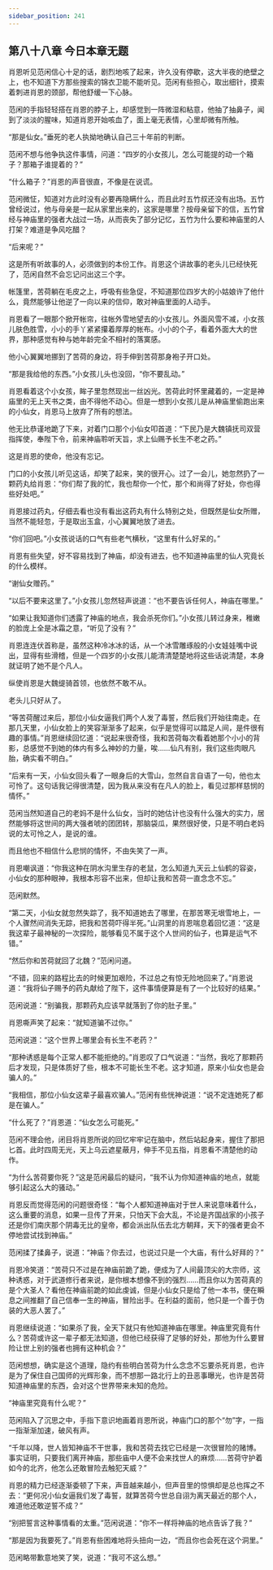 ```yaml
---
sidebar_position: 241
---
```


## 第八十八章 **今日本章无题**

肖恩听见范闲信心十足的话，剧烈地咳了起来，许久没有停歇，这大半夜的绝壁之上，也不知道下方那些搜索的锦衣卫能不能听见。范闲有些担心，取出细针，摸索着刺进肖恩的颈部，帮他舒缓一下心脉。

范闲的手指轻轻搭在肖恩的脖子上，却感觉到一阵微湿和粘意，他抽了抽鼻子，闻到了淡淡的腥味，知道肖恩开始咳血了，面上毫无表情，心里却微有所触。

“那是仙女。”垂死的老人执拗地确认自己三十年前的判断。

范闲不想与他争执这件事情，问道：“四岁的小女孩儿，怎么可能提的动一个箱子？那箱子谁提着的？”

“什么箱子？”肖恩的声音很直，不像是在说谎。

范闲微怔，知道对方此时没有必要再隐瞒什么，而且此时五竹叔还没有出场。五竹曾经说过，他与母亲是一起从家里出来的，这家是哪里？按母亲留下的信，五竹曾经与神庙里的强者大战过一场，从而丧失了部分记忆，五竹为什么要和神庙里的人打架？难道是争风吃醋？

“后来呢？”

这是所有听故事的人，必须做到的本份工作。肖恩这个讲故事的老头儿已经快死了，范闲自然不会忘记问出这三个字。

帐篷里，苦荷躺在毛皮之上，呼吸有些急促，不知道那位四岁大的小姑娘许了他什么，竟然能够让他逆了一向以来的信仰，敢对神庙里面的人动手。

肖恩看了一眼那个掀开帐帘，往帐外雪地望去的小女孩儿。外面风雪不减，小女孩儿肤色胜雪，小小的手丫紧紧攥着厚厚的帐布。小小的个子，看着外面大大的世界，那种感觉有种与她年龄完全不相衬的落寞感。

他小心翼翼地挪到了苦荷的身边，将手伸到苦荷那身袍子开口处。

“那是我给他的东西。”小女孩儿头也没回，“你不要乱动。”

肖恩看着这个小女孩，眸子里忽然现出一丝凶光。苦荷此时怀里藏着的，一定是神庙里的无上天书之类，由不得他不动心。但是一想到小女孩儿是从神庙里偷跑出来的小仙女，肖恩马上放弃了所有的想法。

他无比恭谨地跪了下来，对着门口那个小仙女叩首道：“下民乃是大魏镇抚司双营指挥使，奉陛下令，前来神庙聆听天旨，求上仙赐予长生不老之药。”

这是肖恩的使命，他没有忘记。

门口的小女孩儿听见这话，却笑了起来，笑的很开心。过了一会儿，她忽然扔了一颗药丸给肖恩：“你们帮了我的忙，我也帮你一个忙，那个和尚得了好处，你也得些好处吧。”

肖恩接过药丸，仔细去看也没有看出这药丸有什么特别之处，但既然是仙女所赠，当然不能轻忽，于是取出玉盒，小心翼翼地放了进去。

“你们回吧。”小女孩说话的口气有些老气横秋，“这里有什么好呆的。”

肖恩有些失望，好不容易找到了神庙，却没有进去，也不知道神庙里的仙人究竟长的什么模样。

“谢仙女赠药。”

“以后不要来这里了。”小女孩儿忽然轻声说道：“也不要告诉任何人，神庙在哪里。”

“如果让我知道你们透露了神庙的地点，我会杀死你们。”小女孩儿转过身来，稚嫩的脸庞上全是冰霜之意，“听见了没有？”

肖恩连连伏首称是，虽然这种冷冰冰的话，从一个冰雪雕琢般的小女娃娃嘴中说出，显得有些滑稽，但是一个四岁的小女孩儿能清清楚楚地将这些话说清楚，本身就证明了她不是个凡人。

纵使肖恩是大魏缇骑首领，也依然不敢不从。

老头儿只好从了。

“等苦荷醒过来后，那位小仙女逼我们两个人发了毒誓，然后我们开始往南走。在那几天里，小仙女脸上的笑容渐渐多了起来，似乎是觉得可以踏足人间，是件很有趣的事情。”肖恩继续回忆道：“说起来很奇怪，我和苦荷每次看着她那个小小的背影，总感觉不到她的体内有多么神妙的力量，唉……仙凡有别，我们这些肉眼凡胎，确实看不明白。”

“后来有一天，小仙女回头看了一眼身后的大雪山，忽然自言自语了一句，他也太可怜了。这句话我记得很清楚，因为我从来没有在凡人的脸上，看见过那样慈悯的情怀。”

范闲当然知道自己的老妈不是什么仙女，当时的她估计也没有什么强大的实力，居然能够将这世间的两大强者唬的团团转，那脑袋瓜，果然很好使，只是不明白老妈说的太可怜之人，是说的谁。

而且他也不相信什么悲悯的情怀，不由失笑了一声。

肖恩嘲讽道：“你我这种在阴水沟里生存的老鼠，怎么知道九天云上仙鹤的容姿，小仙女的那种眼神，我根本形容不出来，但却让我和苦荷一直念念不忘。”

范闲默然。

“第二天，小仙女就忽然失踪了，我不知道她去了哪里，在那苦寒无垠雪地上，一个人骤然间消失无踪，把我和苦荷吓得半死。”山洞里的肖恩喘息着回忆道：“这是我这辈子最神秘的一次探险，能够看见不属于这个人世间的仙子，也算是运气不错。”

“然后你和苦荷就回了北魏？”范闲问道。

“不错，回来的路程比去的时候更加艰险，不过总之有惊无险地回来了。”肖恩说道：“我将仙子赐予的药丸献给了陛下，这件事情便算是有了一个比较好的结果。”

范闲说道：“别骗我，那颗药丸应该早就落到了你的肚子里。”

肖恩嘶声笑了起来：“就知道骗不过你。”

范闲说道：“这个世界上哪里会有长生不老药？”

“那种诱惑是每个正常人都不能拒绝的。”肖恩叹了口气说道：“当然，我吃了那颗药后才发现，只是体质好了些，根本不可能长生不老。这才知道，原来小仙女也是会骗人的。”

“我相信，那位小仙女这辈子最喜欢骗人。”范闲有些恍神说道：“说不定连她死了都是在骗人。”

“什么死了？”肖恩道：“仙女怎么可能死。”

范闲不理会他，闭目将肖恩所说的回忆牢牢记在脑中，然后站起身来，握住了那把匕首。此时四周无光，天上乌云遮星蔽月，伸手不见五指，肖恩看不清楚他的动作。

“为什么苦荷要你死？”这是范闲最后的疑问，“我不认为你知道神庙的地点，就能够引起这么大的骚动。”

肖恩反而觉得范闲的问题很奇怪：“每个人都知道神庙对于世人来说意味着什么，这么重要的消息，如果一旦传了开来，只怕天下会大乱，不论是齐国战家的小孩子还是你们南庆那个阴毒无比的皇帝，都会派出队伍去北方朝拜，天下的强者更会不停地尝试找到神庙。”

范闲揉了揉鼻子，说道：“神庙？你去过，也说过只是一个大庙，有什么好拜的？”

肖恩冷笑道：“苦荷只不过是在神庙前跪了跪，便成为了人间最顶尖的大宗师，这种诱惑，对于武道修行者来说，是你根本想像不到的强烈……而且你以为苦荷真的是个大圣人？看他在神庙前跪的如此虔诚，但是小仙女只是给了他一本书，便在瞬息之间推翻了自己信奉一生的神庙，冒险出手。在利益的面前，他只是一个善于伪装的大恶人罢了。”

肖恩继续说道：“如果杀了我，全天下就只有他知道神庙在哪里。神庙里究竟有什么？苦荷或许这一辈子都无法知道，但他已经获得了足够的好处，那他为什么要冒险让世上别的强者也拥有这种机会？”

范闲想想，确实是这个道理，隐约有些明白苦荷为什么念念不忘要杀死肖恩，也许是为了保住自己国师的光辉形象，而不想那一路北行上的丑恶事曝光，也许是苦荷知道神庙里的东西，会对这个世界带来未知的危险。

“神庙里究竟有什么呢？”

范闲陷入了沉思之中，手指下意识地画着肖恩所说，神庙门口的那个“勿”字，一指一指渐渐加速，破风有声。

“千年以降，世人皆知神庙不干世事，我和苦荷去找它已经是一次很冒险的赌博。事实证明，只要我们离开神庙，那些庙中人便不会来找世人的麻烦……苦荷守护着如今的北齐，他怎么还敢冒险去触犯天威？”

肖恩的精力已经逐渐委顿了下来，声音越来越小，但声音里的惊惧却是总也挥之不去：“更何况小仙女逼我们发了毒誓，就算苦荷今世总自诩为离天最近的那个人，难道他还敢逆誓不成？”

“别把誓言这种事情看的太重。”范闲说道：“你不一样将神庙的地点告诉了我？”

“那是因为我要死了。”肖恩有些困难地将头扭向一边，“而且你也会死在这个洞里。”

范闲略带歉意地笑了笑，说道：“我可不这么想。”

